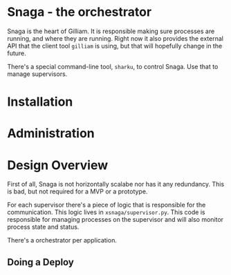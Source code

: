 # Snaga - the orchestrator #

Snaga is the heart of Gilliam.  It is responsible making sure
processes are running, and where they are running.  Right now it also
provides the external API that the client tool `gilliam` is using, but
that will hopefully change in the future.

There's a special command-line tool, `sharku`, to control Snaga.  Use
that to manage supervisors.

# Installation



# Administration


# Design Overview

First of all, Snaga is not horizontally scalabe nor has it any
redundancy.  This is bad, but not required for a MVP or a prototype.

For each supervisor there's a piece of logic that is responsible for
the communication.  This logic lives in `xsnaga/supervisor.py`.  This
code is responsible for managing processes on the supervisor and will
also monitor process state and status.  

There's a orchestrator per application.  

## Doing a Deploy

